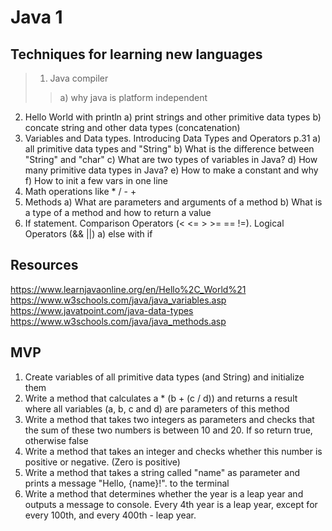 # Java 1

## Techniques for learning new languages

> 1. Java compiler
>> a) why java is platform independent
2. Hello World with println
   a) print strings and other primitive data types
   b) concate string and other data types (concatenation)
3. Variables and Data types. Introducing Data Types and Operators p.31
   a) all primitive data types and "String"
   b) What is the difference between "String" and "char"
   c) What are two types of variables in Java?
   d) How many primitive data types in Java?
   e) How to make a constant and why
   f) How to init a few vars in one line
4. Math operations like \* / - +
5. Methods
   a) What are parameters and arguments of a method
   b) What is a type of a method and how to return a value
6. If statement. Comparison Operators (< <= > >= == !=). Logical Operators (&& ||)
   a) else with if

## Resources

https://www.learnjavaonline.org/en/Hello%2C_World%21
https://www.w3schools.com/java/java_variables.asp
https://www.javatpoint.com/java-data-types
https://www.w3schools.com/java/java_methods.asp

## MVP

1. Create variables of all primitive data types (and String) and initialize them
2. Write a method that calculates a \* (b + (c / d)) and returns a result where all variables (a, b, c and d) are parameters of this method
3. Write a method that takes two integers as parameters and checks that the sum of these two numbers is between 10 and 20. If so return true, otherwise false
4. Write a method that takes an integer and checks whether this number is positive or negative. (Zero is positive)
5. Write a method that takes a string called "name" as parameter and prints a message "Hello, {name}!". to the terminal
6. Write a method that determines whether the year is a leap year and outputs a message to console. Every 4th year is a leap year, except for every 100th, and every 400th - leap year.
